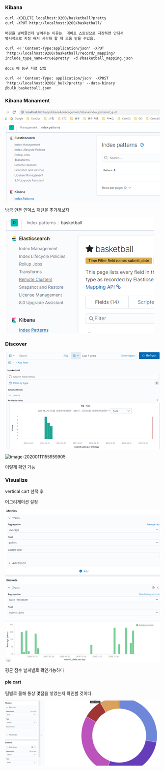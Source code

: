 ### Kibana

```
curl -XDELETE localhost:9200/basketball?pretty
curl -XPUT http://localhost:9200/basketball/

매핑을 넣어줄껀데 넣어주는 이유는  데이트 스트링으로 저장하면 안되서
명시적으로 지정 해서 시각화 할 때 도움 받을 수있음.

curl -H 'Content-Type:application/json' -XPUT 'http://localhost:9200/basketball/record/_mapping?include_type_name=true&pretty' -d @basketball_mapping.json

docs 에 농구 자료 삽입

curl -H 'Content-Type: application/json' -XPOST 'http://localhost:9200/_bulk?pretty' --data-binary @bulk_basketball.json
```



### Kibana Manament

![image-20200111155100634](\Server\DataScience\image\image-20200111155100634.png)

방금 만든 인덱스 패턴을 추가해보자

![image-20200111155832891](\Server\DataScience\image\image-20200111155832891.png)





### Discover

![image-20200111155942182](\Server\DataScience\image\image-20200111155942182.png)

![image-20200111155959905](D:\Study\StudyDocs\Document\Server\DataScience\image\image-20200111155959905.png)

이렇게 확인 가능



### Visualize

vertical cart 선택 후

어그리게이션 설정 

![image-20200111160502008](\Server\DataScience\image\image-20200111160502008.png)

![image-20200111160632347](\Server\DataScience\image\image-20200111160632347.png)

평균 점수 날짜별로 확인가능하다



#### pie cart

팀별로 올해 통상 몇점을 넣었는지 확인할 것이다.

![image-20200111161100469](\Server\DataScience\image\image-20200111161100469.png)

